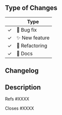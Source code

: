 <!--
Thank you for submitting a PR to pylint!

To ease the process of reviewing your PR, do make sure to complete the following boxes.

- [ ] Write a good description on what the PR does.
- [ ] Add an entry to the change log describing the change in
  `doc/whatsnew/2/2.15/index.rst` (or ``doc/whatsnew/2/2.14/full.rst``
   if the change needs backporting in 2.14). If necessary you can write
   details or offer examples on how the new change is supposed to work.
- [ ] If you used multiple emails or multiple names when contributing, add your mails
      and preferred name in ``script/.contributors_aliases.json``
-->

## Type of Changes

<!-- Leave the corresponding lines for the applicable type of change: -->

|     | Type                   |
| --- | ---------------------- |
| ✓   | :bug: Bug fix          |
| ✓   | :sparkles: New feature |
| ✓   | :hammer: Refactoring   |
| ✓   | :scroll: Docs          |

## Changelog

<!--
Provide a short summary of the change, focused on the user-facing aspects.
This summary will be included in the changelog. Please do not remove the
"changelog start" and "changelog end" lines.
-->
<!-- changelog start -->

<!-- changelog end -->

## Description

<!-- If this PR references an issue without fixing it: -->

Refs #XXXX

<!-- If this PR fixes an issue, use the following to automatically close when we merge: -->

Closes #XXXX
